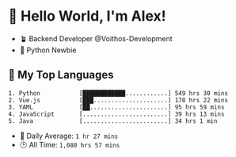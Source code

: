 # 👋 Hello World, I'm Alex!

- 🪴 Backend Developer @Voithos-Development
- 🐍 Python Newbie

## 💚 My Top Languages
```
1. Python           [████████████............] 549 hrs 30 mins
2. Vue.js           [███.....................] 178 hrs 22 mins
3. YAML             [██......................] 95 hrs 59 mins
4. JavaScript       [........................] 39 hrs 13 mins
5. Java             [........................] 34 hrs 1 min
```
- 💪 Daily Average: `1 hr 27 mins`
- 🕑 All Time: `1,080 hrs 57 mins`